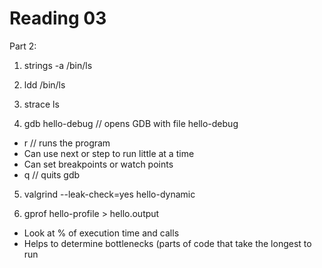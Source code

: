 Reading 03
==========

Part 2:

1. strings -a /bin/ls

2. ldd /bin/ls

3. strace ls

4. gdb hello-debug  // opens GDB with file hello-debug
- r // runs the program
- Can use next or step to run little at a time
- Can set breakpoints or watch points
- q // quits gdb

5. valgrind --leak-check=yes hello-dynamic

6. gprof hello-profile > hello.output
- Look at % of execution time and calls
- Helps to determine bottlenecks (parts of code that take the longest to run
